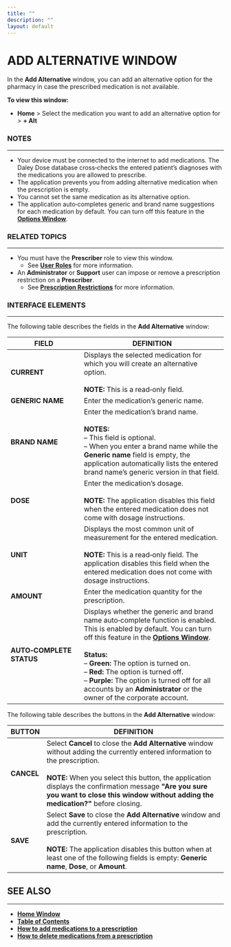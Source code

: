 ```yaml
---
title: ""
description: ""
layout: default
---
```

# **ADD ALTERNATIVE WINDOW**

In the **Add Alternative** window, you can add an alternative option for the pharmacy in case the prescribed medication is not available.  

**To view this window:**  
- **Home** > Select the medication you want to add an alternative option for > **+ Alt**

### **NOTES**
---
- Your device must be connected to the internet to add medications. The Daley Dose database cross‑checks the entered patient’s diagnoses with the medications you are allowed to prescribe.  
- The application prevents you from adding alternative medication when the prescription is empty.  
- You cannot set the same medication as its alternative option.  
- The application auto‑completes generic and brand name suggestions for each medication by default. You can turn off this feature in the [**Options Window**](/daleydose/window-options).  

### **RELATED TOPICS**
---
- You must have the **Prescriber** role to view this window.  
  + See [**User Roles**](/daleydose/about-user-roles) for more information.  
- An **Administrator** or **Support** user can impose or remove a prescription restriction on a **Prescriber**.  
  + See [**Prescription Restrictions**](/daleydose/about-prescription-restrictions) for more information.

### **INTERFACE ELEMENTS**
---
The following table describes the fields in the **Add Alternative** window:

| **FIELD** | **DEFINITION** |
|-----------|----------------|
| **CURRENT** | Displays the selected medication for which you will create an alternative option.<br><br>**NOTE:** This is a read‑only field. |
| **GENERIC NAME** | Enter the medication’s generic name. |
| **BRAND NAME** | Enter the medication’s brand name.<br><br>**NOTES:**<br>– This field is optional.<br>– When you enter a brand name while the **Generic name** field is empty, the application automatically lists the entered brand name’s generic version in that field. |
| **DOSE** | Enter the medication’s dosage.<br><br>**NOTE:** The application disables this field when the entered medication does not come with dosage instructions. |
| **UNIT** | Displays the most common unit of measurement for the entered medication.<br><br>**NOTE:** This is a read‑only field. The application disables this field when the entered medication does not come with dosage instructions. |
| **AMOUNT** | Enter the medication quantity for the prescription. |
| **AUTO‑COMPLETE STATUS** | Displays whether the generic and brand name auto‑complete function is enabled. This is enabled by default. You can turn off this feature in the [**Options Window**](/daleydose/window-options).<br><br>**Status:**<br>– **Green:** The option is turned on.<br>– **Red:** The option is turned off.<br>– **Purple:** The option is turned off for all accounts by an **Administrator** or the owner of the corporate account. |

The following table describes the buttons in the **Add Alternative** window:

| **BUTTON** | **DEFINITION** |
|------------|----------------|
| **CANCEL** | Select **Cancel** to close the **Add Alternative** window without adding the currently entered information to the prescription.<br><br>**NOTE:** When you select this button, the application displays the confirmation message **"Are you sure you want to close this window without adding the medication?"** before closing. |
| **SAVE** | Select **Save** to close the **Add Alternative** window and add the currently entered information to the prescription.<br><br>**NOTE:** The application disables this button when at least one of the following fields is empty: **Generic name**, **Dose**, or **Amount**. |

## **SEE ALSO**
---
- [**Home Window**](/daleydose/window-home)
- [**Table of Contents**](/daleydose/help-files)
- [**How to add medications to a prescription**](/daleydose/prescription-add-meds)  
- [**How to delete medications from a prescription**](/daleydose/prescription-delete-meds) 
